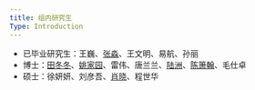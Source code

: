 ```yaml
---
title: 组内研究生
Type: Introduction
---
```


- 已毕业研究生：王巍、[张淼](https://sites.google.com/site/seismzhang/)、王文明、易航、孙丽
- 博士：[田冬冬](http://home.ustc.edu.cn/~dongzhi/)、[姚家园](http://home.ustc.edu.cn/~kakayao/)、雷伟、唐兰兰、[陆洲](http://home.ustc.edu.cn/~luzhou/)、[陈箫翰](http://home.ustc.edu.cn/~cxh757/)、毛仕卓
- 硕士：徐妍妍、刘彦吾、[肖晓](http://home.ustc.edu.cn/~xiaox17/)、程世华
